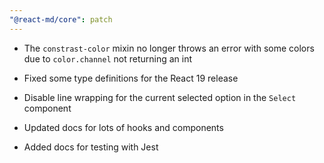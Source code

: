 ```yaml
---
"@react-md/core": patch
---
```


- The `constrast-color` mixin no longer throws an error with some colors due to `color.channel` not returning an int
- Fixed some type definitions for the React 19 release
- Disable line wrapping for the current selected option in the `Select` component

- Updated docs for lots of hooks and components
- Added docs for testing with Jest

